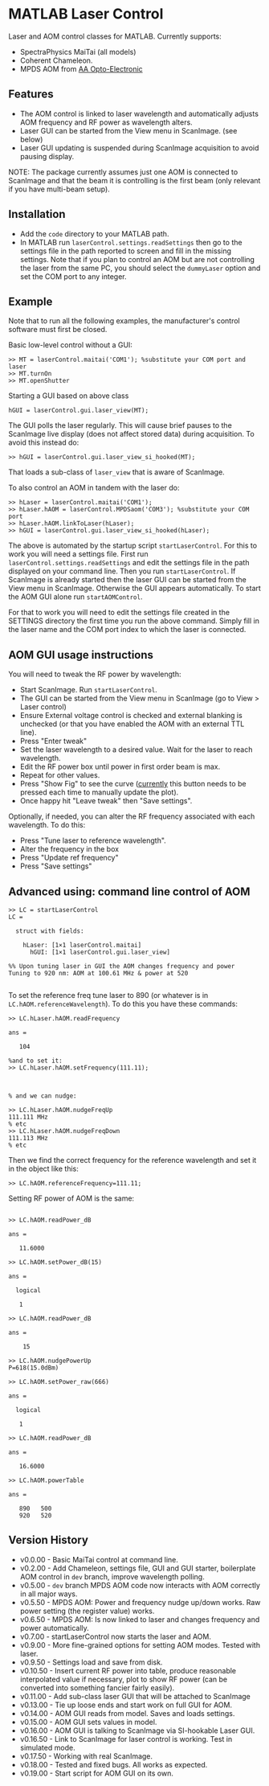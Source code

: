 # MATLAB Laser Control

Laser and AOM control classes for MATLAB. 
Currently supports:
* SpectraPhysics MaiTai (all models)
* Coherent Chameleon. 
* MPDS AOM from [AA Opto-Electronic](http://www.aaoptoelectronic.com/)

## Features
* The AOM control is linked to laser wavelength and automatically adjusts AOM
frequency and RF power as wavelength alters. 
* Laser GUI can be started from the View menu in ScanImage. (see below)
* Laser GUI updating is suspended during ScanImage acquisition to avoid pausing display. 

NOTE: The package currently assumes just one AOM is connected to ScanImage and that the beam it is controlling is the first beam (only relevant if you have multi-beam setup).

## Installation
* Add the `code` directory to your MATLAB path. 
* In MATLAB run `laserControl.settings.readSettings` then go to the settings file in the path reported to screen and fill in the missing settings. Note that if you plan to control an AOM but are not controlling the laser from the same PC, you should select the `dummyLaser` option and set the COM port to any integer. 

## Example
Note that to run all the following examples, the manufacturer's control software must first be closed. 

Basic low-level control without a GUI:
```
>> MT = laserControl.maitai('COM1'); %substitute your COM port and laser
>> MT.turnOn
>> MT.openShutter
```

Starting a GUI based on above class
```
hGUI = laserControl.gui.laser_view(MT);
```

The GUI polls the laser regularly. 
This will cause brief pauses to the ScanImage live display (does not affect stored data) during acquisition. 
To avoid this instead do:
```
>> hGUI = laserControl.gui.laser_view_si_hooked(MT);
```
That loads a sub-class of `laser_view` that is aware of ScanImage. 


To also control an AOM in tandem with the laser do:
```
>> hLaser = laserControl.maitai('COM1');
>> hLaser.hAOM = laserControl.MPDSaom('COM3'); %substitute your COM port
>> hLaser.hAOM.linkToLaser(hLaser);
>> hGUI = laserControl.gui.laser_view_si_hooked(hLaser);
```

The above is automated by the startup script `startLaserControl`.
For this to work you will need a settings file. 
First run `laserControl.settings.readSettings` and edit the settings file in the path displayed on your command line. 
Then you run `startLaserControl`.
If ScanImage is already started then the laser GUI can be started from the View menu in ScanImage.
Otherwise the GUI appears automatically. 
To start the AOM GUI alone run `startAOMControl`. 


For that to work you will need to edit the settings file created in the SETTINGS directory the first time you run the above command. Simply fill in the laser name and the COM port index to which the laser is connected. 


## AOM GUI usage instructions
You will need to tweak the RF power by wavelength:
* Start ScanImage. Run `startLaserControl`.
* The GUI can be started from the View menu in ScanImage (go to View > Laser control)
* Ensure External voltage control is checked and external blanking is unchecked (or that you have enabled the AOM with an external TTL line).
* Press "Enter tweak"
* Set the laser wavelength to a desired value. Wait for the laser to reach wavelength. 
* Edit the RF power box until power in first order beam is max.
* Repeat for other values. 
* Press "Show Fig" to see the curve ([currently](https://github.com/BaselLaserMouse/LaserControl/issues/12) this button needs to be pressed each time to manually update the plot).
* Once happy hit "Leave tweak" then "Save settings".

Optionally, if needed, you can alter the RF frequency associated with each wavelength. 
To do this:
* Press "Tune laser to reference wavelength".
* Alter the frequency in the box
* Press "Update ref frequency"
* Press "Save settings"


## Advanced using: command line control of AOM
```
>> LC = startLaserControl
LC = 

  struct with fields:

    hLaser: [1×1 laserControl.maitai]
      hGUI: [1×1 laserControl.gui.laser_view]

%% Upon tuning laser in GUI the AOM changes frequency and power
Tuning to 920 nm: AOM at 100.61 MHz & power at 520


```
To set the reference freq tune laser to 890 (or whatever is in `LC.hAOM.referenceWavelength`).
To do this you have these commands:


```
>> LC.hLaser.hAOM.readFrequency

ans =

   104
   
%and to set it:
>> LC.hLaser.hAOM.setFrequency(111.11);



% and we can nudge:

>> LC.hLaser.hAOM.nudgeFreqUp
111.111 MHz
% etc
>> LC.hLaser.hAOM.nudgeFreqDown
111.113 MHz
% etc

```

Then we find the correct frequency for the reference wavelength and set it in the object like this:
```
>> LC.hAOM.referenceFrequency=111.11; 
```


Setting RF power of AOM is the same:

```

>> LC.hAOM.readPower_dB

ans =

   11.6000

>> LC.hAOM.setPower_dB(15)

ans =

  logical

   1

>> LC.hAOM.readPower_dB

ans =

    15

>> LC.hAOM.nudgePowerUp
P=618(15.0dBm)

>> LC.hAOM.setPower_raw(666)

ans =

  logical

   1

>> LC.hAOM.readPower_dB

ans =

   16.6000
```

```
>> LC.hAOM.powerTable

ans =

   890   500
   920   520
```


## Version History
* v0.0.00 - Basic MaiTai control at command line.
* v0.2.00 - Add Chameleon, settings file, GUI and GUI starter, boilerplate AOM control in `dev` branch, improve wavelength polling. 
* v0.5.00 - `dev` branch MPDS AOM code now interacts with AOM correctly in all major ways.
* v0.5.50 - MPDS AOM: Power and frequency nudge up/down works. Raw power setting (the register value) works.
* v0.6.50 - MPDS AOM: Is now linked to laser and changes frequency and power automatically.
* v0.7.00 - startLaserControl now starts the laser and AOM.
* v0.9.00 - More fine-grained options for setting AOM modes. Tested with laser. 
* v0.9.50 - Settings load and save from disk.
* v0.10.50 - Insert current RF power into table, produce reasonable interpolated value if necessary, plot to show RF power (can be converted into something fancier fairly easily). 
* v0.11.00 - Add sub-class laser GUI that will be attached to ScanImage
* v0.13.00 - Tie up loose ends and start work on full GUI for AOM.
* v0.14.00 - AOM GUI reads from model. Saves and loads settings. 
* v0.15.00 - AOM GUI sets values in model. 
* v0.16.00 - AOM GUI is talking to ScanImage via SI-hookable Laser GUI.
* v0.16.50 - Link to ScanImage for laser control is working. Test in simulated mode. 
* v0.17.50 - Working with real ScanImage.
* v0.18.00 - Tested and fixed bugs. All works as expected.
* v0.19.00 - Start script for AOM GUI on its own.
